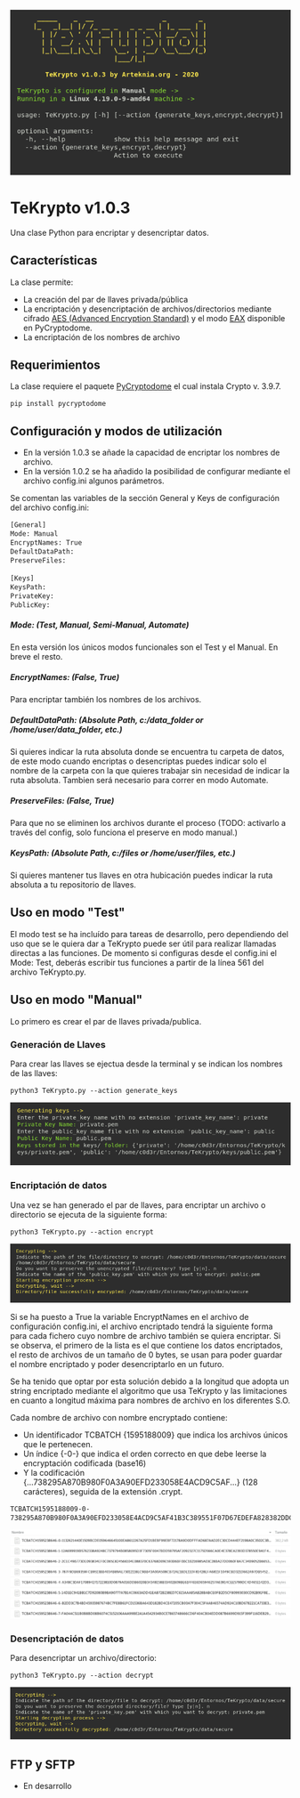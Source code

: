 <img
src="https://github.com/Arteknia/TeKrypto-Docs/blob/master/0103.png"
alt="TeKrypto Home"
/>

# TeKrypto v1.0.3
Una clase Python para encriptar y desencriptar datos.

## Características

La clase permite:
* La creación del par de llaves privada/pública
* La encriptación y desencriptación de archivos/directorios mediante cifrado <a href="https://es.wikipedia.org/wiki/Advanced_Encryption_Standard" title="Advanced Encryption Standar">AES (Advanced Encryption Standard)</a> y el modo <a href="https://csrc.nist.gov/csrc/media/projects/block-cipher-techniques/documents/bcm/proposed-modes/eax/eax-spec.pdf" title="EAX">EAX</a> disponible en PyCryptodome.
* La encriptación de los nombres de archivo

## Requerimientos
La clase requiere el paquete [PyCryptodome](https://pycryptodome.readthedocs.io/en/latest/src/installation.html "PyCryptodome's Installation") el cual instala Crypto v. 3.9.7.

```shell
pip install pycryptodome
```
## Configuración y modos de utilización
* En la versión 1.0.3 se añade la capacidad de encriptar los nombres de archivo.
* En la versión 1.0.2 se ha añadido la posibilidad de configurar mediante el archivo config.ini algunos parámetros.

Se comentan las variables de la sección General y Keys de configuración del archivo config.ini:
```shell
[General]
Mode: Manual
EncryptNames: True
DefaultDataPath:
PreserveFiles:

[Keys]
KeysPath:
PrivateKey:
PublicKey:
```
##### Mode: (Test, Manual, Semi-Manual, Automate)
En esta versión los únicos modos funcionales son el Test y el Manual. En breve el resto.
##### EncryptNames: (False, True)
Para encriptar también los nombres de los archivos.
##### DefaultDataPath: (Absolute Path, c:/data_folder or /home/user/data_folder, etc.)
Si quieres indicar la ruta absoluta donde se encuentra tu carpeta de datos, de este modo cuando encriptas o desencriptas puedes indicar solo el nombre de la carpeta con la que quieres trabajar sin necesidad de indicar la ruta absoluta. Tambien será necesario para correr en modo Automate.
##### PreserveFiles: (False, True)
Para que no se eliminen los archivos durante el proceso (TODO: activarlo a través del config, solo funciona el preserve en modo manual.)
##### KeysPath: (Absolute Path, c:/files or /home/user/files, etc.)
Si quieres mantener tus llaves en otra hubicación puedes indicar la ruta absoluta a tu repositorio de llaves.
## Uso en modo "Test"

El modo test se ha incluído para tareas de desarrollo, pero dependiendo del uso que se le quiera dar a TeKrypto puede ser útil para realizar llamadas directas a las funciones. De momento si configuras desde el config.ini el Mode: Test, deberás escribir tus funciones a partir de la línea 561 del archivo TeKrypto.py.

## Uso en modo "Manual"

Lo primero es crear el par de llaves privada/publica.

### Generación de Llaves

Para crear las llaves se ejectua desde la terminal y se indican los nombres de las llaves:

```shell
python3 TeKrypto.py --action generate_keys
```
<img
src="https://github.com/Arteknia/TeKrypto-Docs/blob/master/0103-generate-keys.png"
alt="TeKrypto Generating Keys"
/>

### Encriptación de datos

Una vez se han generado el par de llaves, para encriptar un archivo o directorio se ejecuta de la siguiente forma:
```shell
python3 TeKrypto.py --action encrypt
```
<img
src="https://github.com/Arteknia/TeKrypto-Docs/blob/master/0103-encrypting.png"
alt="TeKrypto Generating Keys"
/>

Si se ha puesto a True la variable EncryptNames en el archivo de configuración config.ini, el archivo encriptado tendrá la siguiente forma para cada fichero cuyo nombre de archivo también se quiera encriptar. Si se observa, el primero de la lista es el que contiene los datos encriptados, el resto de archivos de un tamaño de 0 bytes, se usan para poder guardar el nombre encriptado y poder desencriptarlo en un futuro.

Se ha tenido que optar por esta solución debido a la longitud que adopta un string encriptado mediante el algoritmo que usa TeKrypto y las limitaciones en cuanto a longitud máxima para nombres de archivo en los diferentes S.O.

Cada nombre de archivo con nombre encryptado contiene:
* Un identificador TCBATCH {1595188009} que indica los archivos únicos que le pertenecen.
* Un índice {-0-} que indica el orden correcto en que debe leerse la encryptación codificada (base16)
* Y la codificación  {...738295A870B980F0A3A90EFD233058E4ACD9C5AF...} (128 carácteres), seguida de la extensión .crypt.
```shell
TCBATCH1595188009-0-738295A870B980F0A3A90EFD233058E4ACD9C5AF41B3C389551F07D67EDEFA828382DDCFCD1D4864EFF443DEDACE4CC530B7743B044CBE0BFF2991736DCA4068.crypt
```
<img
src="https://github.com/Arteknia/TeKrypto-Docs/blob/master/0103-encrypted-filenames.png"
alt="TeKrypto Generating Keys"
/>

### Desencriptación de datos

Para desencriptar un archivo/directorio:

```shell
python3 TeKrypto.py --action decrypt
```
<img
src="https://github.com/Arteknia/TeKrypto-Docs/blob/master/0103-decrypting.png"
alt="TeKrypto Generating Keys"
/>

## FTP y SFTP

* En desarrollo
